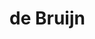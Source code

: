 # de Bruijn

<!-- REFERENCES -->

[^ekim2021minimizer]: Ekim, B., Berger, B., & Chikhi, R. (2021). Minimizer-space de Bruijn graphs: Whole-genome assembly of long reads in minutes on a personal computer. *Cell systems, 12*(10), 958-968. doi: [10.1016/j.cels.2021.08.009](https://doi.org/10.1016/j.cels.2021.08.009)
